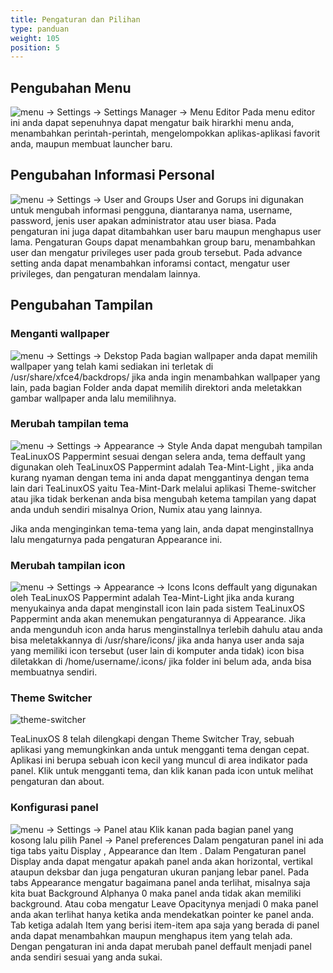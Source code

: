 ```yaml
---
title: Pengaturan dan Pilihan
type: panduan
weight: 105
position: 5
---
```


## Pengubahan Menu
 
 ![menu](https://cloud.githubusercontent.com/assets/26142091/23577576/a90a1a1c-00f5-11e7-86ec-d4bc4d831a13.png)
 → Settings → Settings Manager → Menu Editor
Pada menu editor ini anda dapat sepenuhnya dapat mengatur baik hirarkhi menu anda, menambahkan perintah-perintah, mengelompokkan aplikas-aplikasi favorit anda, maupun membuat launcher baru. 

## Pengubahan Informasi Personal

 ![menu](https://cloud.githubusercontent.com/assets/26142091/23577576/a90a1a1c-00f5-11e7-86ec-d4bc4d831a13.png) 
 → Settings → User and Groups
User and Gorups ini digunakan untuk mengubah informasi pengguna, diantaranya nama, username, password, jenis user apakan administrator atau user biasa. Pada pengaturan ini juga dapat ditambahkan user baru maupun menghapus user lama. Pengaturan Goups dapat menambahkan group baru, menambahkan user dan mengatur privileges user pada groub tersebut. Pada advance setting anda dapat menambahkan inforamsi contact, mengatur user privileges, dan pengaturan mendalam lainnya. 

## Pengubahan Tampilan
 
### Menganti wallpaper
 ![menu](https://cloud.githubusercontent.com/assets/26142091/23577576/a90a1a1c-00f5-11e7-86ec-d4bc4d831a13.png)
 → Settings → Dekstop
Pada bagian wallpaper anda dapat memilih wallpaper yang telah kami sediakan ini terletak di /usr/share/xfce4/backdrops/ jika anda ingin menambahkan wallpaper yang lain, pada bagian Folder anda dapat memilih direktori anda meletakkan gambar wallpaper anda lalu memilihnya.

### Merubah tampilan tema
 ![menu](https://cloud.githubusercontent.com/assets/26142091/23577576/a90a1a1c-00f5-11e7-86ec-d4bc4d831a13.png)
 → Settings → Appearance → Style
Anda dapat mengubah tampilan TeaLinuxOS Pappermint sesuai dengan selera anda, tema deffault yang digunakan oleh TeaLinuxOS Pappermint adalah Tea-Mint-Light , jika anda kurang nyaman dengan tema ini anda dapat menggantinya dengan tema lain dari TeaLinuxOS yaitu Tea-Mint-Dark melalui aplikasi Theme-switcher atau jika tidak berkenan anda bisa mengubah ketema tampilan yang dapat anda unduh sendiri misalnya Orion, Numix atau yang lainnya.

Jika anda menginginkan tema-tema yang lain, anda dapat menginstallnya lalu mengaturnya pada pengaturan Appearance ini.

### Merubah tampilan icon
 ![menu](https://cloud.githubusercontent.com/assets/26142091/23577576/a90a1a1c-00f5-11e7-86ec-d4bc4d831a13.png)
 → Settings → Appearance → Icons
Icons deffault yang digunakan oleh TeaLinuxOS Pappermint adalah Tea-Mint-Light jika anda kurang menyukainya anda dapat menginstall icon lain pada sistem TeaLinuxOS Pappermint anda akan menemukan pengaturannya di Appearance. Jika anda mengunduh icon anda harus menginstallnya terlebih dahulu atau anda bisa meletakkannya di /usr/share/icons/ jika anda hanya user anda saja yang memiliki icon tersebut (user lain di komputer anda tidak) icon bisa diletakkan di /home/username/.icons/ jika folder ini belum ada, anda bisa membuatnya sendiri.

### Theme Switcher
 
 ![theme-switcher](https://cloud.githubusercontent.com/assets/26142091/23577696/a5647cc4-00f8-11e7-84eb-13bdef4a8464.png)

TeaLinuxOS 8 telah dilengkapi dengan Theme Switcher Tray, sebuah aplikasi yang memungkinkan anda untuk mengganti tema dengan cepat. Aplikasi ini berupa sebuah icon kecil yang muncul di area indikator pada panel. Klik untuk mengganti tema, dan klik kanan pada icon untuk melihat pengaturan dan about.

### Konfigurasi panel
 ![menu](https://cloud.githubusercontent.com/assets/26142091/23577576/a90a1a1c-00f5-11e7-86ec-d4bc4d831a13.png)
 → Settings → Panel
atau
Klik kanan pada bagian panel yang kosong lalu pilih Panel → Panel preferences
Dalam pengaturan panel ini ada tiga tabs yaitu Display , Appearance dan Item . Dalam Pengaturan panel Display anda dapat mengatur apakah panel anda akan horizontal, vertikal ataupun deksbar dan juga pengaturan ukuran panjang lebar panel. Pada tabs Appearance mengatur bagaimana panel anda terlihat, misalnya saja kita buat Background Alphanya 0 maka panel anda tidak akan memiliki background. Atau coba mengatur Leave Opacitynya menjadi 0 maka panel anda akan terlihat hanya ketika anda mendekatkan pointer ke panel anda. Tab ketiga adalah Item yang berisi item-item apa saja yang berada di panel anda dapat menambahkan maupun menghapus item yang telah ada. Dengan pengaturan ini anda dapat merubah panel deffault menjadi panel anda sendiri sesuai yang anda sukai. 




